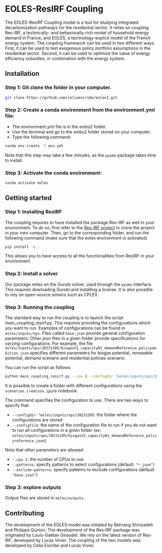 # EOLES-ResIRF Coupling

The EOLES-ResIRF Coupling model is a tool for studying integrated decarbonization pathways for the residential sector. It relies on coupling Res-IRF, a technically- and behaviorally-rich model of household energy demand in France, and EOLES, a technology-explicit model of the French energy system. The coupling framework can be used in two different ways. First, it can be used to test exogenous policy portfolio assumptions in the residential sector. Second, it can be used to optimize the value of energy efficiency subsidies, in combination with the energy system. 

## Installation

### Step 1: Git clone the folder in your computer.

```bash
git clone https://github.com/celiaescribe/eoles2.git
```

### Step 2: Create a conda environment from the environment.yml file:
- The environment.yml file is in the eoles2 folder.
- Use the terminal and go to the eoles2 folder stored on your computer.
- Type the following command:
```bash
conda env create -f env.yml
```

Note that this step may take a few minutes, as the `pyomo` package takes time to install.

### Step 3: Activate the conda environment:

```bash
conda activate eoles
```
## Getting started

### Step 1: Installing ResIRF
The coupling requires to have installed the package Res-IRF as well in your environment. To do so, first refer to the [Res-IRF project](https://github.com/CIRED/Res-IRF) to clone the project in your own computer. Then, go to the corresponding folder, and run the following command (make sure that the eoles environment is activated)
```bash
pip install -e .
```

This allows you to have access to all the functionalities from ResIRF in your environment.

### Step 2: Install a solver
Our package relies on the Gurobi solver, used through the `pyomo` interface. This requires dowloading Gurobi and installing a license. It is also possible to rely on open-source solvers such as CPLEX. 

### Step 3: Running the coupling
The standard way to run the coupling is to launch the script main_coupling_resirf.py. This requires providing the configurations which you want to run. Examples of configurations can be found in `eoles/inputs/xps`. Files called `base.json` provide general configuration parameters. Other json files in a given folder provide specifications for varying configurations. For example, the file `eoles/inputs/xps/20231205/biogasS2_capacityN1_demandReference_policyambition.json` specifies different parameters for biogas potential, renewable potential, demand scenario and residential policies scenario.

You can run the script as follows:

```bash
python main_coupling_resirf.py --cpu 1 --configdir "eoles/inputs/xps/20231205
```

It is possible to create a folder with different configurations using the `scenarios_creation.ipynb` notebook.

The command specifies the configuration to use. There are two ways to specify that:
- `--configdir "eoles/inputs/xps/20231205`: the folder where the configurations are stored
- `--configfile`: the name of the configuration file to run if you do not want to run all configurations in a given folder (ex: `eoles/inputs/xps/20231205/biogasS3_capacityN1_demandReference_policyreference.json`)

Note that other parameters are allowed:
- `--cpu 1`: the number of CPUs to use
- `--patterns`: specify patterns to select configurations (default: `"*.json"`)
- `--exclude-patterns`: specify patterns to exclude configurations (default: `"base.json"`)

### Step 3: explore outputs
Output files are stored in `eoles/outputs`. 

## Contributing

The development of the EOLES model was initiated by Behrang Shirizadeh and Philippe Quirion. The development of the Res-IRF package was originated by Louis-Gaëtan Giraudet. We rely on the latest version of Res-IRF, developed by Lucas Vivier. The coupling of the two models was developed by Célia Escribe and Lucas Vivier.